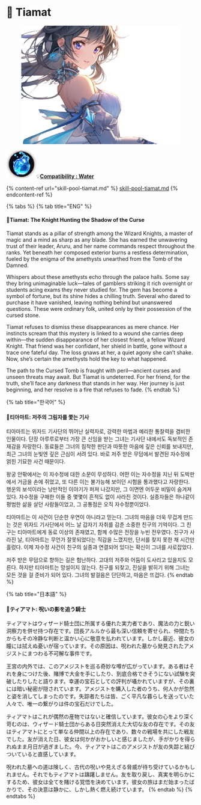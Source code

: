 # 🌊 Tiamat

<figure><img src="../../../../.gitbook/assets/Hero_Tiamat002.png" alt=""><figcaption></figcaption></figure>

![](../../../../.gitbook/assets/Icon_Property_Water.png)💡[**Compatibility : W**](../../stats/elemental-bonus-damage.md)[**ater**](../../stats/elemental-bonus-damage.md)

{% content-ref url="skill-pool-tiamat.md" %}
[skill-pool-tiamat.md](skill-pool-tiamat.md)
{% endcontent-ref %}

{% tabs %}
{% tab title="ENG" %}
#### 📒Tiamat: The Knight Hunting the Shadow of the Curse

Tiamat stands as a pillar of strength among the Wizard Knights, a master of magic and a mind as sharp as any blade. She has earned the unwavering trust of their leader, Aruru, and her name commands respect throughout the ranks. Yet beneath her composed exterior burns a restless determination, fueled by the enigma of the amethysts unearthed from the Tomb of the Damned.

Whispers about these amethysts echo through the palace halls. Some say they bring unimaginable luck—tales of gamblers striking it rich overnight or students acing exams they never studied for. The gem has become a symbol of fortune, but its shine hides a chilling truth. Several who dared to purchase it have vanished, leaving nothing behind but unanswered questions. These were ordinary folk, united only by their possession of the cursed stone.

Tiamat refuses to dismiss these disappearances as mere chance. Her instincts scream that this mystery is linked to a wound she carries deep within—the sudden disappearance of her closest friend, a fellow Wizard Knight. That friend was her confidant, her shield in battle, gone without a trace one fateful day. The loss gnaws at her, a quiet agony she can’t shake. Now, she’s certain the amethysts hold the key to what happened.

The path to the Cursed Tomb is fraught with peril—ancient curses and unseen threats may await. But Tiamat is undeterred. For her friend, for the truth, she’ll face any darkness that stands in her way. Her journey is just beginning, and her resolve is a fire that refuses to fade.
{% endtab %}

{% tab title="한국어" %}
#### 📒티아마트: 저주의 그림자를 쫓는 기사

티아마트는 위자드 기사단의 뛰어난 실력자로, 강력한 마법과 예리한 통찰력을 겸비한 인물이다. 단장 아루루로부터 가장 큰 신임을 받는 그녀는 기사단 내에서도 독보적인 존재감을 자랑한다. 동료들은 그녀의 침착한 판단과 따뜻한 마음에 깊은 신뢰를 보내지만, 최근 그녀의 눈빛엔 깊은 근심이 서려 있다. 바로 저주 받은 무덤에서 발견된 자수정에 얽힌 기묘한 사건 때문이다.

왕궁 안팎에서는 이 자수정에 대한 소문이 무성하다. 어떤 이는 자수정을 지닌 뒤 도박판에서 거금을 손에 쥐었고, 또 다른 이는 불가능해 보이던 시험을 통과했다고 자랑한다. 행운의 보석이라는 낭만적인 이야기가 퍼져 나갔지만, 그 이면엔 어두운 비밀이 숨겨져 있다. 자수정을 구매한 이들 중 몇몇이 흔적도 없이 사라진 것이다. 실종자들은 하나같이 평범한 삶을 살던 사람들이었고, 그 공통점은 오직 자수정뿐이었다.

티아마트는 이 사건이 단순한 우연이 아니라고 믿는다. 그녀의 마음을 더욱 무겁게 만드는 것은 위자드 기사단에서 어느 날 갑자기 자취를 감춘 소중한 친구의 기억이다. 그 친구는 티아마트에게 동료 이상의 존재였고, 함께 수많은 전장을 누빈 전우였다. 친구가 사라진 날, 티아마트는 무언가 잘못되었다는 직감을 느꼈지만, 단서를 찾지 못한 채 시간만 흘렀다. 이제 자수정 사건이 친구의 실종과 연결되어 있다는 확신이 그녀를 사로잡았다.

저주 받은 무덤으로 향하는 길은 험난하다. 고대의 저주와 어둠이 도사리고 있을지도 모른다. 하지만 티아마트는 망설이지 않는다. 친구를 되찾고, 진실을 밝히기 위해 그녀는 모든 것을 걸 준비가 되어 있다. 그녀의 발걸음은 단단하고, 마음은 뜨겁다.
{% endtab %}

{% tab title="日本語" %}
#### 📒ティアマト: 呪いの影を追う騎士

ティアマトはウィザード騎士団に所属する優れた実力者であり、魔法の力と鋭い洞察力を併せ持つ存在です。団長アルルから最も深い信頼を寄せられ、仲間たちからもその冷静な判断と温かい心に敬意を払われています。しかし最近、彼女の瞳には拭えぬ憂いが宿っています。その原因は、呪われた墓から発見されたアメジストにまつわる不可解な事件です。

王宮の内外では、このアメジストを巡る奇妙な噂が広がっています。ある者はそれを身につけた後、賭博で大金を手にしたり、到底合格できそうにない試験を突破したりしたと語ります。幸運の宝石としての評判が囁かれていますが、その裏には暗い秘密が隠されています。アメジストを購入した者のうち、何人かが忽然と姿を消してしまったのです。失踪者たちは皆、ごく平凡な暮らしを送っていた人々で、唯一の繋がりは件の宝石だけでした。

ティアマトはこれが偶然の産物ではないと確信しています。彼女の心をより深く苛むのは、ウィザード騎士団からある日突然消えた大切な友の存在です。その友はティアマトにとって単なる仲間以上の存在であり、数々の戦場を共にした戦友でした。友が消えた日、彼女は何かがおかしいと感じましたが、手がかりを得られぬまま月日が過ぎました。今、ティアマトはこのアメジストが友の失踪と結びついていると直感しています。

呪われた墓への道は険しく、古代の呪いや見えざる脅威が待ち受けているかもしれません。それでもティアマトは躊躇しません。友を取り戻し、真実を明らかにするため、彼女は全てを賭ける覚悟を決めています。彼女の旅はまだ始まったばかりで、その決意は静かに、しかし熱く燃え続けています。
{% endtab %}
{% endtabs %}
